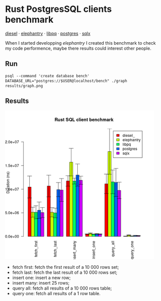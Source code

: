 # Rust PostgresSQL clients benchmark

[diesel](https://crates.io/crates/diesel)
· [elephantry](https://crates.io/crates/elephantry)
· [libpq](https://crates.io/crates/libpq)
· [postgres](https://crates.io/crates/postgres)
· [sqlx](https://crates.io/crates/sqlx)

When I started developping *elephantry* I created this benchmark to check my
code performence, maybe there results could interest other people.

## Run

```
psql --command 'create database bench'
DATABASE_URL="postgres://$USER@localhost/bench" ./graph results/graph.png
```

## Results

![](results/graph.png)

- fetch first: fetch the first result of a 10 000 rows set;
- fetch last: fetch the last result of a 10 000 rows set;
- insert one: insert a new row;
- insert many: insert 25 rows;
- query all: fetch all results of a 10 000 rows table;
- query one: fetch all results of a 1 row table.
